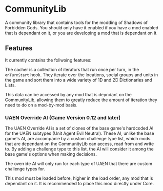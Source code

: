 # CommunityLib
A community library that contains tools for the modding of Shadows of Forbidden Gods. You should only have it enabled if you have a mod enabled that is dependant on it, or you are developing a mod that is dependant on it.

## Features
It currently contains the follwoing features:

The cacher is a collection of iterators that run once per turn, in the `onTurnStart` hook. They iterate over the locations, social groups and units in the game and sort them into a wide variety of 1D and 2D Dictionaries and Lists.

This data can be accessed by any mod that is depndant on the CommunityLib, allowing them to greatly reduce the amount of iteration they need to do on a mod-by-mod basis.

### UAEN Override AI (Game Version 0.12 and later)
The UAEN Override AI is a set of clones of the base game's hardcoded AI for the UAEN subtypes (Unit Agent Evil Neutral). These AI, unlike the base game's AI, are accompanie by a custom challenge type list, which mods that are dependant on the CommunityLib can access, read from and write to. By adding a challenge type to this list, the AI will consider it among the base game's options when making decisions.

The override AI will only run for each type of UAEN that there are custom challenge types for.

This mod must be loaded before, higher in the load order, any mod that is dependant on it. It is recommended to place this mod directly under Core.
